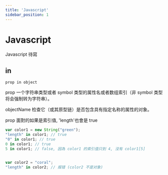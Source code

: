 ```yaml
---
title: 'Javascript'
sidebar_position: 1
---
```


# Javascript

Javascript 待寫

## in

```
prop in object
```

prop
一个字符串类型或者 symbol 类型的属性名或者数组索引（非 symbol 类型将会强制转为字符串）。

objectName
检查它（或其原型链）是否包含具有指定名称的属性的对象。

prop 面對的如果是索引值, 'length'也會是 true

```javascript
var color1 = new String("green");
"length" in color1; // true
"0" in color1; // true
0 in color1; // true
5 in color1; // false, 因為 color1 的索引值只到 4, 沒有 color1[5]


var color2 = "coral";
"length" in color2; // 报错 (color2 不是对象)
```